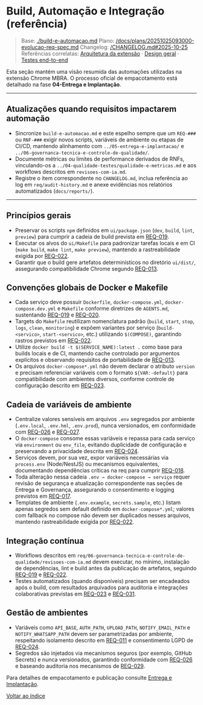 <!-- req/03-implementacao/build-e-automacao.md -->
# Build, Automação e Integração (referência)

> Base: [./build-e-automacao.md](./build-e-automacao.md)
> Plano: [/docs/plans/20251025093000-evolucao-req-spec.md](/docs/plans/20251025093000-evolucao-req-spec.md)
> Changelog: [/CHANGELOG.md#2025-10-25](/CHANGELOG.md#2025-10-25)
> Referências correlatas: [Arquitetura da extensão](/req/01-arquitetura/arquitetura-da-extensao-spec.md) · [Design geral](/req/02-design/design-geral-spec.md) · [Testes end-to-end](/req/04-testes-e-validacao/testes-end-to-end-spec.md)

Esta seção mantém uma visão resumida das automações utilizadas na extensão Chrome MBRA. O processo oficial de empacotamento está detalhado na fase **04-Entrega e Implantação**.

---

## Atualizações quando requisitos impactarem automação

- Sincronize `build-e-automacao.md` e este espelho sempre que um `REQ-###` ou `RNF-###` exigir novos scripts, variáveis de ambiente ou etapas de CI/CD, mantendo alinhamento com `../05-entrega-e-implantacao/` e `../06-governanca-tecnica-e-controle-de-qualidade/`.
- Documente métricas ou limites de performance derivados de RNFs, vinculando-os a `../04-qualidade-testes/qualidade-e-metricas.md` e aos workflows descritos em `revisoes-com-ia.md`.
- Registre o item correspondente no `CHANGELOG.md`, inclua referência ao log em `req/audit-history.md` e anexe evidências nos relatórios automatizados (`docs/reports/`).

---

## Princípios gerais
- Preservar os scripts `npm` definidos em `ui/package.json` (`dev`, `build`, `lint`, `preview`) para cumprir a cadeia de build prevista em [REQ-019](../02-planejamento/requisitos-spec.md#req-019).
- Executar os alvos do `ui/Makefile` para padronizar tarefas locais e em CI (`make build`, `make lint`, `make preview`), mantendo a rastreabilidade exigida por [REQ-022](../02-planejamento/requisitos-spec.md#req-022).
- Garantir que o build gere artefatos determinísticos no diretório `ui/dist/`, assegurando compatibilidade Chrome segundo [REQ-013](../02-planejamento/requisitos-spec.md#req-013).

## Convenções globais de Docker e Makefile
- Cada serviço deve possuir `Dockerfile`, `docker-compose.yml`, `docker-compose.dev.yml` e `Makefile` conforme diretrizes de `AGENTS.md`, sustentando [REQ-019](../02-planejamento/requisitos-spec.md#req-019) e [REQ-020](../02-planejamento/requisitos-spec.md#req-020).
- Targets do `Makefile` reutilizam nomenclatura padrão (`build`, `start`, `stop`, `logs`, `clean`, `monitoring`) e expõem variantes por serviço (`build-<servico>`, `start-<servico>`, etc.) utilizando `$(COMPOSE)`, garantindo rastros previstos em [REQ-022](../02-planejamento/requisitos-spec.md#req-022).
- Utilize `docker build -t $(SERVICE_NAME):latest .` como base para builds locais e de CI, mantendo cache controlado por argumentos explícitos e observando requisitos de portabilidade de [REQ-013](../02-planejamento/requisitos-spec.md#req-013).
- Os arquivos `docker-compose*.yml` não devem declarar o atributo `version` e precisam referenciar variáveis com o formato `${VAR:-default}` para compatibilidade com ambientes diversos, conforme controle de configuração descrito em [REQ-023](../02-planejamento/requisitos-spec.md#req-023).

## Cadeia de variáveis de ambiente
- Centralize valores sensíveis em arquivos `.env` segregados por ambiente (`.env.local`, `.env.hml`, `.env.prod`), nunca versionados, em conformidade com [REQ-026](../02-planejamento/requisitos-spec.md#req-026) e [REQ-027](../02-planejamento/requisitos-spec.md#req-027).
- O `docker-compose` consome essas variáveis e repassa para cada serviço via `environment` ou `env_file`, evitando duplicidade de configuração e preservando a privacidade descrita em [REQ-024](../02-planejamento/requisitos-spec.md#req-024).
- Serviços devem, por sua vez, expor variáveis necessárias via `process.env` (Node/NestJS) ou mecanismos equivalentes, documentando dependências críticas na req para cumprir [REQ-018](../02-planejamento/requisitos-spec.md#req-018).
- Toda alteração nessa cadeia `.env → docker-compose → serviço` requer revisão de segurança e atualização correspondente nas seções de Entrega e Governança, assegurando o consentimento e logging previstos em [REQ-017](../02-planejamento/requisitos-spec.md#req-017).
- Templates de ambiente (`.env.example`, `secrets.sample`, etc.) listam apenas segredos sem default definido em `docker-compose*.yml`; valores com fallback no compose não devem ser duplicados nesses arquivos, mantendo rastreabilidade exigida por [REQ-022](../02-planejamento/requisitos-spec.md#req-022).

## Integração contínua
- Workflows descritos em `req/06-governanca-tecnica-e-controle-de-qualidade/revisoes-com-ia.md` devem executar, no mínimo, instalação de dependências, lint e build antes da publicação de artefatos, seguindo [REQ-019](../02-planejamento/requisitos-spec.md#req-019) e [REQ-022](../02-planejamento/requisitos-spec.md#req-022).
- Testes automatizados (quando disponíveis) precisam ser encadeados após o build, com resultados arquivados para auditoria e integrações colaborativas previstas em [REQ-023](../02-planejamento/requisitos-spec.md#req-023) e [REQ-031](../02-planejamento/requisitos-spec.md#req-031).

## Gestão de ambientes
- Variáveis como `API_BASE`, `AUTH_PATH`, `UPLOAD_PATH`, `NOTIFY_EMAIL_PATH` e `NOTIFY_WHATSAPP_PATH` devem ser parametrizadas por ambiente, respeitando isolamento descrito em [REQ-011](../02-planejamento/requisitos-spec.md#req-011) e consentimento LGPD de [REQ-024](../02-planejamento/requisitos-spec.md#req-024).
- Segredos são injetados via mecanismos seguros (por exemplo, GitHub Secrets) e nunca versionados, garantindo conformidade com [REQ-026](../02-planejamento/requisitos-spec.md#req-026) e baseando auditoria nos mecanismos de [REQ-029](../02-planejamento/requisitos-spec.md#req-029).

Para detalhes de empacotamento e publicação consulte [Entrega e Implantação](../05-entrega-e-implantacao/README-spec.md).

[Voltar ao índice](README-spec.md)
